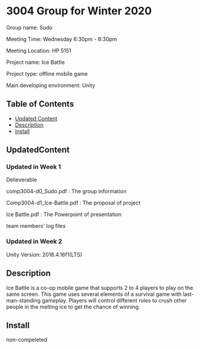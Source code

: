 # 3004 Group for Winter 2020
  Group name:  Sudo 
  
  Meeting Time: Wednesday 6:30pm - 8:30pm  
  
  Meeting Location: HP 5151  
  
  Project name: Ice Battle
  
  Project type: offline mobile game
  
  Main developing environment: Unity 

## Table of Contents
  - [Updated Content](#UpdatedContent)
  - [Description](#description)
  - [Install](#install)
  
## UpdatedContent
### Updated in Week 1
Delieverable

   comp3004-d0_Sudo.pdf  :  The group information

   Comp3004-d1_Ice-Battle.pdf : The proposal of project
   
   Ice Battle.pdf : The Powerpoint of presentation
   
   team members' log files 
   
 ### Updated in Week 2
   Unity Version: 2018.4.16f1(LTS)
 

## Description
  Ice Battle ​is a co-op mobile game that supports 2 to 4 players to play on the same screen. This game uses several elements of a survival game with last-man-standing gameplay. Players will control different roles to crush other people in the melting ice to get the chance of winning.
## Install
  non-compeleted
  
